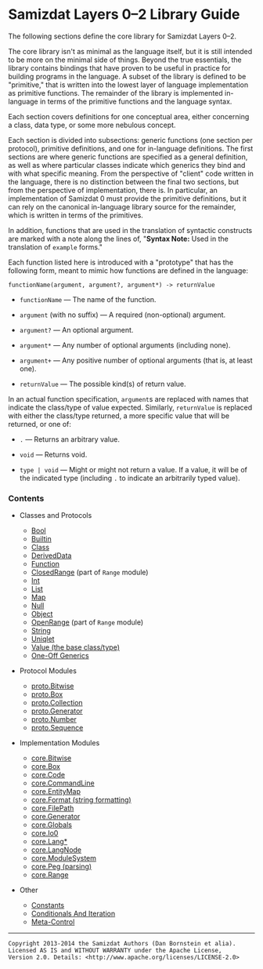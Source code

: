 Samizdat Layers 0&ndash;2 Library Guide
=======================================

The following sections define the core library for Samizdat Layers 0&ndash;2.

The core library isn't as minimal as the language itself, but it is still
intended to be more on the minimal side of things. Beyond the true
essentials, the library contains bindings that have proven to be useful
in practice for building programs in the language. A subset of the library
is defined to be "primitive," that is written into the lowest layer of
language implementation as primitive functions. The remainder of the library
is implemented in-language in terms of the primitive functions and the
language syntax.

Each section covers definitions for one conceptual area, either
concerning a class, data type, or some more nebulous concept.

Each section is divided into subsections: generic functions (one section
per protocol), primitive definitions, and one for in-language definitions.
The first sections are where generic functions are specified as a general
definition, as well as where particular classes indicate which generics they
bind and with what specific meaning. From the perspective of "client"
code written in the language, there is no distinction between the final
two sections, but from the perspective of implementation, there is.
In particular, an implementation of Samizdat 0 must provide the primitive
definitions, but it can rely on the canonical in-language library source
for the remainder, which is written in terms of the primitives.

In addition, functions that are used in the translation of syntactic
constructs are marked with a note along the lines of,
"**Syntax Note:** Used in the translation of `example` forms."

Each function listed here is introduced with a "prototype" that has
the following form, meant to mimic how functions are defined in the
language:

```
functionName(argument, argument?, argument*) -> returnValue
```

* `functionName` &mdash; The name of the function.

* `argument` (with no suffix) &mdash; A required (non-optional) argument.

* `argument?` &mdash; An optional argument.

* `argument*` &mdash; Any number of optional arguments (including none).

* `argument+` &mdash; Any positive number of optional arguments (that is,
  at least one).

* `returnValue` &mdash; The possible kind(s) of return value.

In an actual function specification, `argument`s are replaced with names
that indicate the class/type of value expected. Similarly, `returnValue`
is replaced with either the class/type returned, a more specific value that
will be returned, or one of:

* `.` &mdash; Returns an arbitrary value.

* `void` &mdash; Returns void.

* `type | void` &mdash; Might or might not return a value. If a value, it
  will be of the indicated type (including `.` to indicate an arbitrarily
  typed value).

### Contents

* Classes and Protocols
  * [Bool](Bool.md)
  * [Builtin](Builtin.md)
  * [Class](Class.md)
  * [DerivedData](DerivedData.md)
  * [Function](Function.md)
  * [ClosedRange](ClosedRange.md) (part of `Range` module)
  * [Int](Int.md)
  * [List](List.md)
  * [Map](Map.md)
  * [Null](Null.md)
  * [Object](Object.md)
  * [OpenRange](OpenRange.md) (part of `Range` module)
  * [String](String.md)
  * [Uniqlet](Uniqlet.md)
  * [Value (the base class/type)](Value.md)
  * [One-Off Generics](OneOff.md)

* Protocol Modules
  * [proto.Bitwise](Bitwise.md)
  * [proto.Box](Box.md)
  * [proto.Collection](Collection.md)
  * [proto.Generator](Generator.md)
  * [proto.Number](Number.md)
  * [proto.Sequence](Sequence.md)

* Implementation Modules
  * [core.Bitwise](Bitwise.md)
  * [core.Box](Box.md)
  * [core.Code](Code.md)
  * [core.CommandLine](CommandLine.md)
  * [core.EntityMap](EntityMap.md)
  * [core.Format (string formatting)](Format.md)
  * [core.FilePath](FilePath.md)
  * [core.Generator](Generator.md)
  * [core.Globals](Globals.md)
  * [core.Io0](Io0.md)
  * [core.Lang*](LangN.md)
  * [core.LangNode](LangNode.md)
  * [core.ModuleSystem](ModuleSystem.md)
  * [core.Peg (parsing)](Peg.md)
  * [core.Range](Range.md)

* Other
  * [Constants](constants.md)
  * [Conditionals And Iteration](conditional.md)
  * [Meta-Control](meta-control.md)

- - - - -

```
Copyright 2013-2014 the Samizdat Authors (Dan Bornstein et alia).
Licensed AS IS and WITHOUT WARRANTY under the Apache License,
Version 2.0. Details: <http://www.apache.org/licenses/LICENSE-2.0>
```

